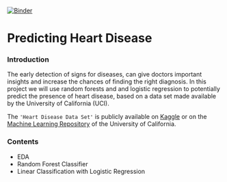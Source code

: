 [![Binder](https://mybinder.org/badge_logo.svg)](https://mybinder.org/v2/gh/abfu/predicting_heart_disease/master)
# Predicting Heart Disease

### Introduction
The early detection of signs for diseases, can give doctors important insights and increase the chances of finding the right diagnosis. In this project we will use random forests and and logistic regression to potentially predict the presence of heart disease, based on a data set made available by the University of California (UCI).

 The `'Heart Disease Data Set'` is publicly available on [Kaggle](https://www.kaggle.com/ronitf/heart-disease-uci) or on the [Machine Learning Repository](https://archive.ics.uci.edu/ml/datasets/Heart+Disease) of the University of California.
 
 ### Contents
 * EDA
 * Random Forest Classifier
 * Linear Classification with Logistic Regression


